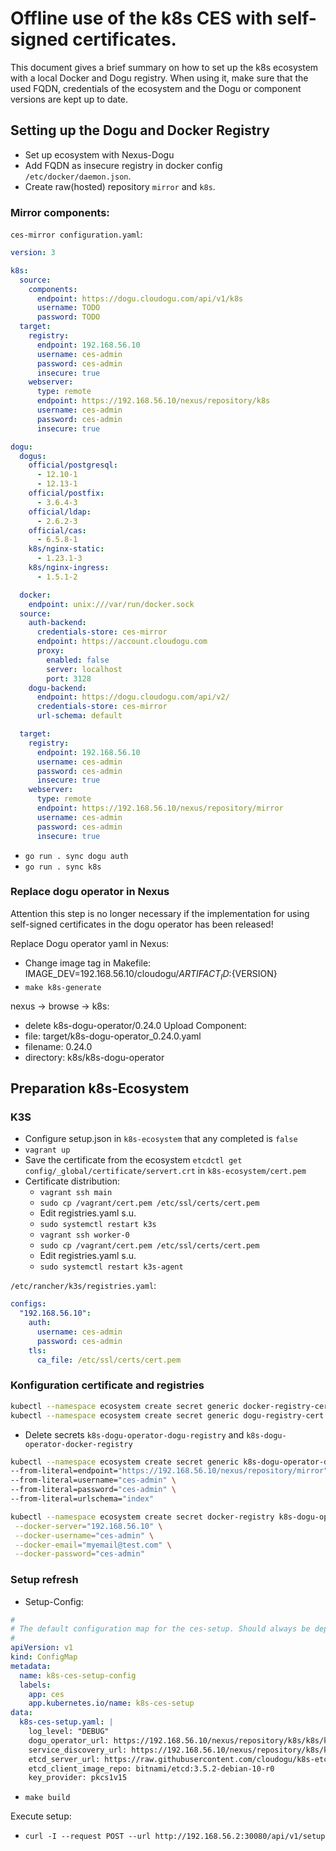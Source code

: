 # Offline use of the k8s CES with self-signed certificates.

This document gives a brief summary on how to set up the k8s ecosystem with a local Docker and Dogu registry.
When using it, make sure that the used FQDN, credentials of the ecosystem and the Dogu or component versions are
kept up to date.

## Setting up the Dogu and Docker Registry
- Set up ecosystem with Nexus-Dogu
- Add FQDN as insecure registry in docker config `/etc/docker/daemon.json`.
- Create raw(hosted) repository `mirror` and `k8s`.

### Mirror components:

`ces-mirror configuration.yaml`:

```yaml
version: 3

k8s:
  source:
    components:
      endpoint: https://dogu.cloudogu.com/api/v1/k8s
      username: TODO
      password: TODO
  target:
    registry:
      endpoint: 192.168.56.10
      username: ces-admin
      password: ces-admin
      insecure: true
    webserver:
      type: remote
      endpoint: https://192.168.56.10/nexus/repository/k8s
      username: ces-admin
      password: ces-admin
      insecure: true

dogu:
  dogus:
    official/postgresql:
      - 12.10-1
      - 12.13-1
    official/postfix:
      - 3.6.4-3
    official/ldap:
      - 2.6.2-3
    official/cas:
      - 6.5.8-1
    k8s/nginx-static:
      - 1.23.1-3
    k8s/nginx-ingress:
      - 1.5.1-2

  docker:
    endpoint: unix:///var/run/docker.sock
  source:
    auth-backend:
      credentials-store: ces-mirror
      endpoint: https://account.cloudogu.com
      proxy:
        enabled: false
        server: localhost
        port: 3128
    dogu-backend:
      endpoint: https://dogu.cloudogu.com/api/v2/
      credentials-store: ces-mirror
      url-schema: default

  target:
    registry:
      endpoint: 192.168.56.10
      username: ces-admin
      password: ces-admin
      insecure: true
    webserver:
      type: remote
      endpoint: https://192.168.56.10/nexus/repository/mirror
      username: ces-admin
      password: ces-admin
      insecure: true
```

- `go run . sync dogu auth`
- `go run . sync k8s`


### Replace dogu operator in Nexus

Attention this step is no longer necessary if the implementation for using self-signed certificates
in the dogu operator has been released!

Replace Dogu operator yaml in Nexus:
- Change image tag in Makefile: IMAGE_DEV=192.168.56.10/cloudogu/${ARTIFACT_ID}:${VERSION}
- `make k8s-generate`

nexus -> browse -> k8s:
- delete k8s-dogu-operator/0.24.0
Upload Component:
- file: target/k8s-dogu-operator_0.24.0.yaml
- filename: 0.24.0
- directory: k8s/k8s-dogu-operator

## Preparation k8s-Ecosystem

### K3S

- Configure setup.json in `k8s-ecosystem` that any completed is `false`
- `vagrant up`
- Save the certificate from the ecosystem `etcdctl get config/_global/certificate/servert.crt` in `k8s-ecosystem/cert.pem`
- Certificate distribution:
    - `vagrant ssh main`
    - `sudo cp /vagrant/cert.pem /etc/ssl/certs/cert.pem`
    - Edit registries.yaml s.u.
    - `sudo systemctl restart k3s`
    - `vagrant ssh worker-0`
    - `sudo cp /vagrant/cert.pem /etc/ssl/certs/cert.pem`
    - Edit registries.yaml s.u.
    - `sudo systemctl restart k3s-agent`

`/etc/rancher/k3s/registries.yaml`:

```yaml
configs:
  "192.168.56.10":
    auth:
      username: ces-admin
      password: ces-admin
    tls:
      ca_file: /etc/ssl/certs/cert.pem
```

### Konfiguration certificate and registries

```bash
kubectl --namespace ecosystem create secret generic docker-registry-cert --from-file=docker-registry-cert.pem=cert.pem
kubectl --namespace ecosystem create secret generic dogu-registry-cert --from-file=dogu-registry-cert.pem=cert.pem
```

- Delete secrets `k8s-dogu-operator-dogu-registry` and `k8s-dogu-operator-docker-registry`

```bash
kubectl --namespace ecosystem create secret generic k8s-dogu-operator-dogu-registry \
--from-literal=endpoint="https://192.168.56.10/nexus/repository/mirror" \
--from-literal=username="ces-admin" \
--from-literal=password="ces-admin" \
--from-literal=urlschema="index"
```

```bash
kubectl --namespace ecosystem create secret docker-registry k8s-dogu-operator-docker-registry \
 --docker-server="192.168.56.10" \
 --docker-username="ces-admin" \
 --docker-email="myemail@test.com" \
 --docker-password="ces-admin"
```

### Setup refresh

- Setup-Config:
```yaml
#
# The default configuration map for the ces-setup. Should always be deployed before the setup itself.
#
apiVersion: v1
kind: ConfigMap
metadata:
  name: k8s-ces-setup-config
  labels:
    app: ces
    app.kubernetes.io/name: k8s-ces-setup
data:
  k8s-ces-setup.yaml: |
    log_level: "DEBUG"
    dogu_operator_url: https://192.168.56.10/nexus/repository/k8s/k8s/k8s-dogu-operator/0.24.0
    service_discovery_url: https://192.168.56.10/nexus/repository/k8s/k8s/k8s-service-discovery/0.9.0
    etcd_server_url: https://raw.githubusercontent.com/cloudogu/k8s-etcd/develop/manifests/etcd.yaml
    etcd_client_image_repo: bitnami/etcd:3.5.2-debian-10-r0
    key_provider: pkcs1v15
```

- `make build`

Execute setup:
- `curl -I --request POST --url http://192.168.56.2:30080/api/v1/setup`
